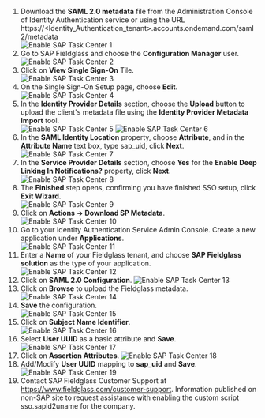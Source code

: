 1. Download the **SAML 2.0 metadata** file from the Administration Console of Identity Authentication service or using the URL https://<Identity_Authentication_tenant>.accounts.ondemand.com/saml2/metadata  
![Enable SAP Task Center 1](images/S1.png)
2. Go to SAP Fieldglass and choose the **Configuration Manager** user.  
![Enable SAP Task Center 2](images/S2.png)
3. Click on **View Single Sign-On** Tile.  
![Enable SAP Task Center 3](images/S3.png)
4. On the Single Sign-On Setup page, choose **Edit**.  
![Enable SAP Task Center 4](images/S4.png)
5. In the **Identity Provider Details** section, choose the **Upload** button to upload the client's metadata file using the **Identity Provider Metadata Import** tool.  
![Enable SAP Task Center 5](images/S5.png)
![Enable SAP Task Center 6](images/S6.png)
6. In the **SAML Identity Location** property, choose **Attribute**, and in the **Attribute Name** text box, type sap_uid, click **Next**.  
![Enable SAP Task Center 7](images/S7.png)
7. In the **Service Provider Details** section, choose **Yes** for the **Enable Deep Linking In Notifications?** property, click **Next**.  
![Enable SAP Task Center 8](images/S8.png)
8. The **Finished** step opens, confirming you have finished SSO setup, click **Exit Wizard**.  
![Enable SAP Task Center 9](images/S9.png)
9. Click on **Actions -> Download SP Metadata**.  
![Enable SAP Task Center 10](images/S10.png)
10. Go to your Identity Authentication Service Admin Console. Create a new application under **Applications**.   
![Enable SAP Task Center 11](images/S11.png)
11. Enter a **Name** of your Fieldglass tenant, and choose **SAP Fieldglass solution** as the type of your application.  
![Enable SAP Task Center 12](images/S12.png)
12. Click on **SAML 2.0 Configuration**.
![Enable SAP Task Center 13](images/S13.png)
13. Click on **Browse** to upload the Fieldglass metadata. 
![Enable SAP Task Center 14](images/S14.png)
14. **Save** the configuration.  
![Enable SAP Task Center 15](images/S15.png)
15. Click on **Subject Name Identifier**.  
![Enable SAP Task Center 16](images/S16.png)
16. Select **User UUID** as a basic attribute and **Save**.
![Enable SAP Task Center 17](images/S17.png)
17. Click on **Assertion Attributes**.
![Enable SAP Task Center 18](images/S18.png)
18. Add/Modify **User UUID** mapping to **sap_uid** and **Save**.
![Enable SAP Task Center 19](images/S19.png)
19. Contact SAP Fieldglass Customer Support at https://www.fieldglass.com/customer-support. Information published on non-SAP site to request assistance with enabling the custom script sso.sapid2uname for the company. 

